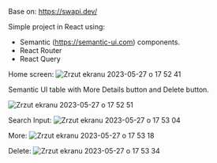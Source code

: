Base on: https://swapi.dev/

Simple project in React using:
- Semantic (https://semantic-ui.com) components.
- React Router
- React Query 

Home screen:
![Zrzut ekranu 2023-05-27 o 17 52 41](https://github.com/mr-fox93/api-swapi-react/assets/112568901/8837a354-62dc-4d7c-8ce8-4df2dda9b1d7)

Semantic UI table with More Details button and Delete button. 

![Zrzut ekranu 2023-05-27 o 17 52 51](https://github.com/mr-fox93/api-swapi-react/assets/112568901/c057cb77-feb4-4f99-9d85-88658d2cd244)

Search Input:
![Zrzut ekranu 2023-05-27 o 17 53 04](https://github.com/mr-fox93/api-swapi-react/assets/112568901/792a8fa9-61f2-4ec5-a1db-af15546b26a1)

More:
![Zrzut ekranu 2023-05-27 o 17 53 18](https://github.com/mr-fox93/api-swapi-react/assets/112568901/75e2b2b6-0cdc-448d-af3d-aa9c24eec6de)

Delete:
![Zrzut ekranu 2023-05-27 o 17 53 34](https://github.com/mr-fox93/api-swapi-react/assets/112568901/3d7a6726-94da-4a5c-8937-46207defd412)

